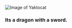 ![Image of Yaktocat](https://octodex.github.com/images/yaktocat.png)
### Its a dragon with a sword.

